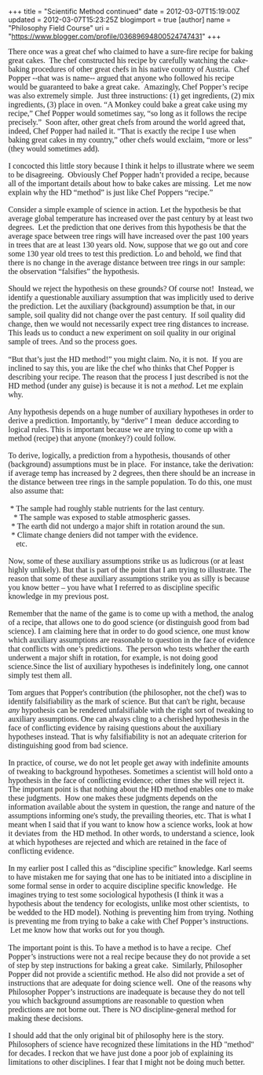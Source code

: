 +++
title = "Scientific Method continued"
date = 2012-03-07T15:19:00Z
updated = 2012-03-07T15:23:25Z
blogimport = true 
[author]
	name = "Philosophy Field Course"
	uri = "https://www.blogger.com/profile/03689694800524747431"
+++

<div class="MsoNormal" style="line-height: normal;"><span style="font-family: &quot;Times New Roman&quot;,&quot;serif&quot;; font-size: 12pt;">There once was a great chef who claimed to have a sure-fire recipe for baking great cakes.&nbsp; The chef constructed his recipe by carefully watching the cake-baking procedures of other great chefs in his native country of Austria. &nbsp;Chef Popper --that was is name-- argued that anyone who followed his recipe would be guaranteed to bake a great cake. &nbsp;Amazingly, Chef Popper’s recipe was also extremely simple. &nbsp;Just three instructions: (1) get ingredients, (2) mix ingredients, (3) place in oven. “A Monkey could bake a great cake using my recipe,” Chef Popper would sometimes say, “so long as it follows the recipe precisely.” &nbsp;Soon after, other great chefs from around the world agreed that, indeed, Chef Popper had nailed it. “That is exactly the recipe I use when baking great cakes in my country,” other chefs would exclaim, “more or less” (they would sometimes add). &nbsp;</span></div><div class="MsoNormal" style="line-height: normal;"><br /></div><div class="MsoNormal" style="line-height: normal;"><span style="font-family: &quot;Times New Roman&quot;,&quot;serif&quot;; font-size: 12pt;">I concocted this little story because I think it helps to illustrate where we seem to be disagreeing.&nbsp; Obviously Chef Popper hadn’t provided a recipe, because all of the important details about how to bake cakes are missing. &nbsp;Let me now explain why the HD “method” is just like Chef Poppers “recipe.” &nbsp;</span></div><div class="MsoNormal" style="line-height: normal;"><br /></div><div class="MsoNormal" style="line-height: normal;"><span style="font-family: &quot;Times New Roman&quot;,&quot;serif&quot;; font-size: 12pt;">Consider a simple example of science in action. Let the hypothesis be that average global temperature has increased over the past century by at least two degrees.&nbsp; Let the prediction that one derives from this hypothesis be that the average space between tree rings will have increased over the past 100 years in trees that are at least 130 years old. Now, suppose that we go out and core some 130 year old trees to test this prediction. Lo and behold, we find that there is no change in the average distance between tree rings in our sample: the observation “falsifies” the hypothesis. </span></div><div class="MsoNormal" style="line-height: normal;"><br /></div><div class="MsoNormal" style="line-height: normal;"><span style="font-family: &quot;Times New Roman&quot;,&quot;serif&quot;; font-size: 12pt;">Should we reject the hypothesis on these grounds? Of course not! &nbsp;Instead, we identify a questionable auxiliary assumption that was implicitly used to derive the prediction. Let the auxiliary (background) assumption be that, in our sample, soil quality did not change over the past century. &nbsp;If soil quality did change, then we would not necessarily expect tree ring distances to increase. This leads us to conduct a new experiment on soil quality in our original sample of trees. And so the process goes. </span></div><div class="MsoNormal" style="line-height: normal;"><span style="font-family: &quot;Times New Roman&quot;,&quot;serif&quot;; font-size: 12pt;">&nbsp; </span></div><div class="MsoNormal" style="line-height: normal;"><span style="font-family: &quot;Times New Roman&quot;,&quot;serif&quot;; font-size: 12pt;">“But that’s just the HD method!” you might claim. No, it is not.&nbsp; If you are inclined to say this, you are like the chef who thinks that Chef Popper is describing your recipe. The reason that the process I just described is not the HD method (under any guise) is because it is not a&nbsp;<i>method</i>. Let me explain why.</span></div><div class="MsoNormal" style="line-height: normal;"><br /></div><div class="MsoNormal" style="line-height: normal;"><span style="font-family: &quot;Times New Roman&quot;,&quot;serif&quot;; font-size: 12pt;">Any hypothesis depends on a huge number of auxiliary hypotheses in order to derive a prediction. Importantly, by “derive” I mean&nbsp; deduce according to logical rules. This is important because we are trying to come up with a method (recipe) that anyone (monkey?) could follow.&nbsp;&nbsp; </span></div><div class="MsoNormal" style="line-height: normal;"><br /></div><div class="MsoNormal" style="line-height: normal;"><span style="font-family: &quot;Times New Roman&quot;,&quot;serif&quot;; font-size: 12pt;">To derive, logically, a prediction from a hypothesis, thousands of other (background) assumptions must be in place.&nbsp; For instance, take the derivation: if average temp has increased by 2 degrees, then there should be an increase in the distance between tree rings in the sample population. To do this, one must &nbsp;also assume that: </span></div><div class="MsoNormal" style="line-height: normal; text-indent: -0.25in;"><span style="font-family: &quot;Times New Roman&quot;,&quot;serif&quot;; font-size: 12pt;">&nbsp;&nbsp;&nbsp;&nbsp;&nbsp; &nbsp;</span></div><div class="MsoNormal" style="line-height: normal; text-indent: -0.25in;"><span style="font-family: &quot;Times New Roman&quot;,&quot;serif&quot;; font-size: 12pt;">&nbsp;&nbsp;&nbsp;&nbsp;&nbsp;&nbsp; * The sample had roughly stable nutrients for the last century.</span></div><div class="MsoNormal" style="line-height: normal; text-indent: -0.25in;"><span style="font-family: &quot;Times New Roman&quot;,&quot;serif&quot;; font-size: 7pt;">&nbsp;&nbsp;&nbsp;&nbsp;&nbsp;&nbsp;&nbsp;&nbsp;&nbsp;&nbsp;&nbsp; &nbsp;&nbsp; </span><span style="font-family: &quot;Times New Roman&quot;,&quot;serif&quot;; font-size: 12pt;">* The sample was exposed to stable atmospheric gasses.</span></div><div class="MsoNormal" style="line-height: normal; text-indent: -0.25in;"><span style="font-family: &quot;Times New Roman&quot;,&quot;serif&quot;; font-size: 7pt;">&nbsp;&nbsp;&nbsp;&nbsp;&nbsp;&nbsp;&nbsp;&nbsp;&nbsp;&nbsp;&nbsp;&nbsp; </span><span style="font-family: &quot;Times New Roman&quot;,&quot;serif&quot;; font-size: 12pt;">* The earth did not undergo a major shift in rotation around the sun.</span></div><div class="MsoNormal" style="line-height: normal; text-indent: -0.25in;"><span style="font-family: &quot;Times New Roman&quot;,&quot;serif&quot;; font-size: 7pt;">&nbsp;&nbsp;&nbsp;&nbsp;&nbsp;&nbsp;&nbsp;&nbsp;&nbsp;&nbsp;&nbsp;&nbsp; </span><span style="font-family: &quot;Times New Roman&quot;,&quot;serif&quot;; font-size: 12pt;">* Climate change deniers did not tamper with the evidence.</span></div><div class="MsoNormal" style="line-height: normal;"><span style="font-family: &quot;Times New Roman&quot;,&quot;serif&quot;; font-size: 12pt;">&nbsp; &nbsp; etc. </span></div><div class="MsoNormal" style="line-height: normal;"><br /></div><div class="MsoNormal" style="line-height: normal;"><span style="font-family: &quot;Times New Roman&quot;,&quot;serif&quot;; font-size: 12pt;">Now, some of these auxiliary assumptions strike us as ludicrous (or at least highly unlikely). But that is part of the point that I am trying to illustrate. The reason that some of these auxiliary assumptions strike you as silly is because you know better – you have what I referred to as discipline specific knowledge in my previous post. </span></div><div class="MsoNormal" style="line-height: normal;"><br /></div><div class="MsoNormal" style="line-height: normal;"><span style="font-family: &quot;Times New Roman&quot;,&quot;serif&quot;; font-size: 12pt;">Remember that the name of the game is to come up with a method, the analog of a recipe, that allows one to do good science (or distinguish good from bad science). I am claiming here that in order to do good science, one must know which auxiliary assumptions are reasonable to question in the face of evidence that conflicts with one’s predictions. &nbsp;The person who tests whether the earth underwent a major shift in rotation, for example, is not doing good science.Since the list of auxiliary hypotheses is indefinitely long, one cannot simply test them all. </span></div><div class="MsoNormal" style="line-height: normal;"><br /></div><div class="MsoNormal" style="line-height: normal;"><span style="font-family: &quot;Times New Roman&quot;,&quot;serif&quot;; font-size: 12pt;">Tom argues that Popper's contribution (the philosopher, not the chef) was to identify falsifiability as the mark of science. But that can't be right, because <i>any</i> hypothesis can be rendered unfalsifiable with the right sort of tweaking to auxiliary assumptions. One can always cling to a cherished hypothesis in the face of conflicting evidence by raising questions about the auxiliary hypotheses instead. That is why falsifiability is not an adequate criterion for distinguishing good from bad science.&nbsp;</span></div><div class="MsoNormal" style="line-height: normal;"><br /></div><div class="MsoNormal" style="line-height: normal;"><span style="font-family: &quot;Times New Roman&quot;,&quot;serif&quot;; font-size: 12pt;">In practice, of course, we do not let people get away with indefinite amounts of tweaking to background hypotheses. Sometimes a scientist will hold onto a hypothesis in the face of conflicting evidence; other times she will reject it. The important point is that nothing about the HD method enables one to make these judgments.&nbsp; How one makes these judgments depends on the information available about the system in question, the range and nature of the assumptions informing one's study, the prevailing theories, etc. That is what I meant when I said that if you want to know how a science works, look at how it deviates from &nbsp;the HD method. In other words, to understand a science, look at which hypotheses are rejected and which are retained in the face of conflicting evidence. </span></div><div class="MsoNormal" style="line-height: normal;"><br /></div><div class="MsoNormal" style="line-height: normal;"><span style="font-family: &quot;Times New Roman&quot;,&quot;serif&quot;; font-size: 12pt;">In my earlier post I called this as “discipline specific” knowledge. Karl seems to have mistaken me for saying that one has to be initiated into a discipline in some formal sense in order to acquire discipline specific knowledge.&nbsp; He imagines trying to test some sociological hypothesis (I think it was a hypothesis about the tendency for ecologists, unlike most other scientists, &nbsp;to be wedded to the HD model). Nothing is preventing him from trying. Nothing is preventing me from trying to bake a cake with Chef Popper’s instructions. &nbsp;Let me know how that works out for you though.&nbsp;</span></div><div class="MsoNormal" style="line-height: normal;"><span style="font-family: &quot;Times New Roman&quot;,&quot;serif&quot;; font-size: 12pt;">&nbsp;&nbsp;</span></div><div class="MsoNormal" style="line-height: normal;"><span style="font-family: &quot;Times New Roman&quot;,&quot;serif&quot;; font-size: 12pt;">The important point is this. To have a method is to have a recipe.&nbsp; Chef Popper’s instructions were not a real recipe because they do not provide a set of step by step instructions for baking a great cake.&nbsp; Similarly, Philosopher Popper did not provide a scientific method. He also did not provide a set of instructions that are adequate for doing science well. &nbsp;One of the reasons why Philosopher Popper’s instructions are inadequate is because they do not tell you which background assumptions are reasonable to question when predictions are not borne out. There is NO discipline-general method for making these decisions. </span></div><div class="MsoNormal" style="line-height: normal;"><br /></div><div class="MsoNormal" style="line-height: normal;"><span style="font-family: &quot;Times New Roman&quot;,&quot;serif&quot;; font-size: 12pt;">I should add that the only original bit of philosophy here is the story. Philosophers of science have recognized these limitations in the HD "method" for decades. I reckon that we have just done a poor job of explaining its limitations to other disciplines. I fear that I might not be doing much better. </span></div>
